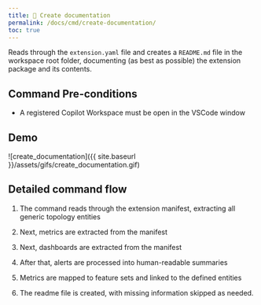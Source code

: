 ```yaml
---
title: 📑 Create documentation
permalink: /docs/cmd/create-documentation/
toc: true
---
```


Reads through the `extension.yaml` file and creates a `README.md` file in the workspace root
folder, documenting (as best as possible) the extension package and its contents.

## Command Pre-conditions

- A registered Copilot Workspace must be open in the VSCode window

## Demo

![create_documentation]({{ site.baseurl }}/assets/gifs/create_documentation.gif)

## Detailed command flow

1. The command reads through the extension manifest, extracting all generic topology entities

2. Next, metrics are extracted from the manifest

3. Next, dashboards are extracted from the manifest
   
4. After that, alerts are processed into human-readable summaries

5. Metrics are mapped to feature sets and linked to the defined entities

6. The readme file is created, with missing information skipped as needed.